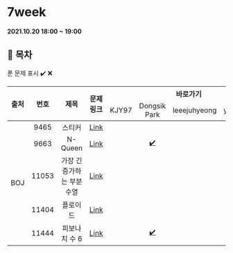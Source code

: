 # 7week

**2021.10.20 18:00 ~ 19:00**

## :bookmark_tabs: 목차

푼 문제 표시 ✔️ ❌

<table>
    <thead align="center">
        <tr>
            <th rowspan ="2" >출처</th>
            <th rowspan ="2">번호</th>
            <th rowspan ="2">제목</th>
            <th rowspan ="2">문제링크</th>
            <th colspan ="4">바로가기</th>
        </tr>
         <tr>
            <td>KJY97</td>
            <td>Dongsik Park</td>
            <td>leeejuhyeong</td>
            <td>yunwonjeong</td>
        </tr>
    </thead>
    <tbody  align="center">
    	<tr>
    		<td rowspan="5">BOJ</td>
    		<td>9465</td>
    		<td>스티커</td>
    		<td><a href="https://www.acmicpc.net/problem/9465">Link</a></td>
            <td><a href=" "> </a></td>
            <td><a href=" "> </a></td>
            <td><a href=" "> </a></td>
            <td><a href=" "> </a></td>
    	</tr>
    	<tr>
    		<td>9663</td>
    		<td>N-Queen</td>
    		<td><a href="https://www.acmicpc.net/problem/9663">Link</a></td>
    		<td><a href=" "> </a></td>
    		<td><a href="dongsik/9663.java">✔️</a></td>
    		<td><a href=" "> </a></td>
    		<td><a href=" "> </a></td>
    	</tr>
      <tr>
    		<td>11053</td>
    		<td>가장 긴 증가하는 부분 수열</td>
    		<td><a href="https://www.acmicpc.net/problem/11053">Link</a></td>
    		<td><a href=" "> </a></td>
    		<td><a href=" "> </a></td>
    		<td><a href=" "> </a></td>
    		<td><a href=""> </a></td>
    	</tr>
      <tr>
    		<td>11404</td>
    		<td>플로이드</td>
    		<td><a href="https://www.acmicpc.net/problem/11404">Link</a></td>
    		<td><a href=" "> </a></td>
    		<td><a href=" "> </a></td>
    		<td><a href=" "> </a></td>
    		<td><a href=" "> </a></td>
    	</tr>
      <tr>
    		<td>11444</td>
    		<td>피보나치 수 6</td>
    		<td><a href="https://www.acmicpc.net/problem/11444">Link</a></td>
    		<td><a href=" ">  </a></td>
    		<td><a href="dongsik/11444.java">✔️</a></td>
    		<td><a href=" "> </a></td>
    		<td><a href=" "> </a></td>
    	</tr>
    </tbody>
</table>

